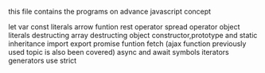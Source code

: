 this file contains the programs on advance javascript concept

let var const
literals
arrow funtion
rest operator
spread operator
object literals
destructing array 
destructing object
constructor,prototype and static
inheritance
import export
promise funtion
fetch (ajax function previously used topic is also been covered)
async and await
symbols
iterators
generators
use strict

